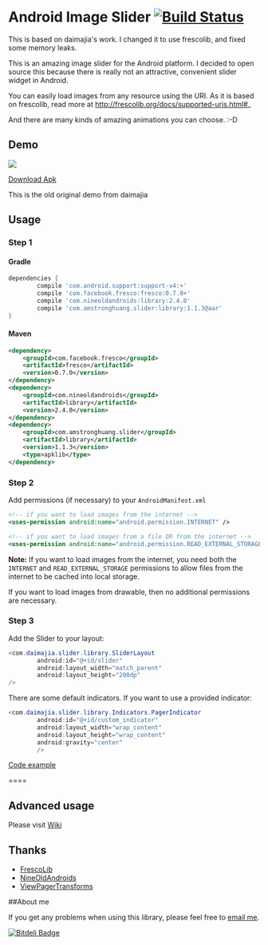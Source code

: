 # Android Image Slider [![Build Status](https://travis-ci.org/chan32167/AndroidImageSlider.svg)](https://travis-ci.org/chan32167/AndroidImageSlider)

This is based on daimajia's work. I changed it to use frescolib, and fixed some memory leaks.
 
This is an amazing image slider for the Android platform. I decided to open source this because there is really not an attractive, convenient slider widget in Android.
 
You can easily load images from any resource using the URI. As it is based on frescolib, read more at http://frescolib.org/docs/supported-uris.html#_

And there are many kinds of amazing animations you can choose. :-D
 
## Demo
 
![](http://ww3.sinaimg.cn/mw690/610dc034jw1egzor66ojdg20950fknpe.gif)

[Download Apk](https://github.com/daimajia/AndroidImageSlider/releases/download/v1.0.8/demo-1.0.8.apk)

This is the old original demo from daimajia
 
## Usage

### Step 1

#### Gradle

```groovy
dependencies {
    	compile 'com.android.support:support-v4:+'
    	compile 'com.facebook.fresco:fresco:0.7.0+'
    	compile 'com.nineoldandroids:library:2.4.0'
    	compile 'com.amstronghuang.slider:library:1.1.3@aar'
}
```


#### Maven

```xml
<dependency>
    <groupId>com.facebook.fresco</groupId>
    <artifactId>fresco</artifactId>
    <version>0.7.0</version>
</dependency>
<dependency>
    <groupId>com.nineoldandroids</groupId>
    <artifactId>library</artifactId>
    <version>2.4.0</version>
</dependency>
<dependency>
    <groupId>com.amstronghuang.slider</groupId>
    <artifactId>library</artifactId>
    <version>1.1.3</version>
    <type>apklib</type>
</dependency>
```

### Step 2

Add permissions (if necessary) to your `AndroidManifest.xml`

```xml
<!-- if you want to load images from the internet -->
<uses-permission android:name="android.permission.INTERNET" /> 

<!-- if you want to load images from a file OR from the internet -->
<uses-permission android:name="android.permission.READ_EXTERNAL_STORAGE" />
```

**Note:** If you want to load images from the internet, you need both the `INTERNET` and `READ_EXTERNAL_STORAGE` permissions to allow files from the internet to be cached into local storage.

If you want to load images from drawable, then no additional permissions are necessary.

### Step 3

Add the Slider to your layout:
 
```java
<com.daimajia.slider.library.SliderLayout
        android:id="@+id/slider"
        android:layout_width="match_parent"
        android:layout_height="200dp"
/>
```        
 
There are some default indicators. If you want to use a provided indicator:
 
```java
<com.daimajia.slider.library.Indicators.PagerIndicator
        android:id="@+id/custom_indicator"
        android:layout_width="wrap_content"
        android:layout_height="wrap_content"
        android:gravity="center"
        />
```

[Code example](https://github.com/chan32167/AndroidImageSlider/blob/master/demo%2Fsrc%2Fmain%2Fjava%2Fcom%2Fdaimajia%2Fslider%2Fdemo%2FMainActivity.java)
 
====
 
## Advanced usage

Please visit [Wiki](https://github.com/daimajia/AndroidImageSlider/wiki)
 
## Thanks

- [FrescoLib](https://www.frescolib.org)
- [NineOldAndroids](https://github.com/JakeWharton/NineOldAndroids)
- [ViewPagerTransforms](https://github.com/ToxicBakery/ViewPagerTransforms)

##About me

If you get any problems when using this library, please feel free to [email me](mailto:chan32167@gmail.com).


[![Bitdeli Badge](https://d2weczhvl823v0.cloudfront.net/chan32167/androidimageslider/trend.png)](https://bitdeli.com/free "Bitdeli Badge")